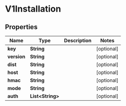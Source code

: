 

# V1Installation


## Properties

| Name | Type | Description | Notes |
|------------ | ------------- | ------------- | -------------|
|**key** | **String** |  |  [optional] |
|**version** | **String** |  |  [optional] |
|**dist** | **String** |  |  [optional] |
|**host** | **String** |  |  [optional] |
|**hmac** | **String** |  |  [optional] |
|**mode** | **String** |  |  [optional] |
|**auth** | **List&lt;String&gt;** |  |  [optional] |




